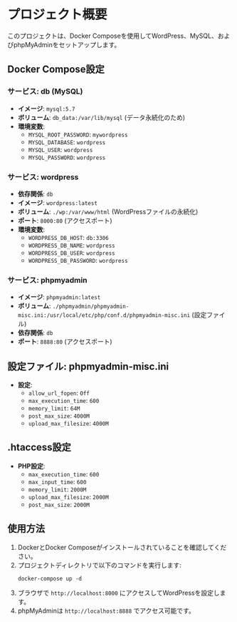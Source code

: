 # プロジェクト概要

このプロジェクトは、Docker Composeを使用してWordPress、MySQL、およびphpMyAdminをセットアップします。

## Docker Compose設定

### サービス: db (MySQL)
- **イメージ**: `mysql:5.7`
- **ボリューム**: `db_data:/var/lib/mysql` (データ永続化のため)
- **環境変数**:
  - `MYSQL_ROOT_PASSWORD`: `mywordpress`
  - `MYSQL_DATABASE`: `wordpress`
  - `MYSQL_USER`: `wordpress`
  - `MYSQL_PASSWORD`: `wordpress`

### サービス: wordpress
- **依存関係**: `db`
- **イメージ**: `wordpress:latest`
- **ボリューム**: `./wp:/var/www/html` (WordPressファイルの永続化)
- **ポート**: `8000:80` (アクセスポート)
- **環境変数**:
  - `WORDPRESS_DB_HOST`: `db:3306`
  - `WORDPRESS_DB_NAME`: `wordpress`
  - `WORDPRESS_DB_USER`: `wordpress`
  - `WORDPRESS_DB_PASSWORD`: `wordpress`

### サービス: phpmyadmin
- **イメージ**: `phpmyadmin:latest`
- **ボリューム**: `./phpmyadmin/phpmyadmin-misc.ini:/usr/local/etc/php/conf.d/phpmyadmin-misc.ini` (設定ファイル)
- **依存関係**: `db`
- **ポート**: `8888:80` (アクセスポート)

## 設定ファイル: phpmyadmin-misc.ini
- **設定**:
  - `allow_url_fopen`: `Off`
  - `max_execution_time`: `600`
  - `memory_limit`: `64M`
  - `post_max_size`: `4000M`
  - `upload_max_filesize`: `4000M`

## .htaccess設定
- **PHP設定**:
  - `max_execution_time`: `600`
  - `max_input_time`: `600`
  - `memory_limit`: `2000M`
  - `upload_max_filesize`: `2000M`
  - `post_max_size`: `2000M`

## 使用方法
1. DockerとDocker Composeがインストールされていることを確認してください。
2. プロジェクトディレクトリで以下のコマンドを実行します:
   ```
   docker-compose up -d
   ```
3. ブラウザで `http://localhost:8000` にアクセスしてWordPressを設定します。
4. phpMyAdminは `http://localhost:8888` でアクセス可能です。
